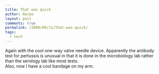 ```yaml
---
title: That was quick
author: Harpo
layout: post
comments: true
permalink: /2008/09/11/that-was-quick/
tags:
  - tech
---
```

Again with the cool one-way valve needle device. Apparently the antibody test for pertussis is unusual in that it is done in the microbiology lab rather than the serology lab like most tests.  
Also, now I have a cool bandage on my arm.